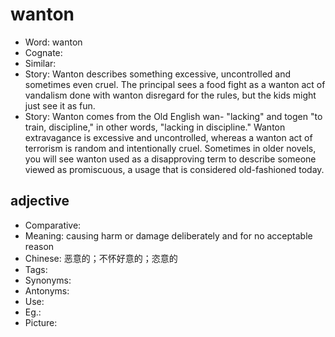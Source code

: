 # wanton

- Word: wanton
- Cognate: 
- Similar: 
- Story: Wanton describes something excessive, uncontrolled and sometimes even cruel. The principal sees a food fight as a wanton act of vandalism done with wanton disregard for the rules, but the kids might just see it as fun.
- Story: Wanton comes from the Old English wan- "lacking" and togen "to train, discipline," in other words, "lacking in discipline." Wanton extravagance is excessive and uncontrolled, whereas a wanton act of terrorism is random and intentionally cruel. Sometimes in older novels, you will see wanton used as a disapproving term to describe someone viewed as promiscuous, a usage that is considered old-fashioned today.

## adjective

- Comparative: 
- Meaning: causing harm or damage deliberately and for no acceptable reason
- Chinese: 恶意的；不怀好意的；恣意的
- Tags: 
- Synonyms: 
- Antonyms: 
- Use: 
- Eg.: 
- Picture: 

